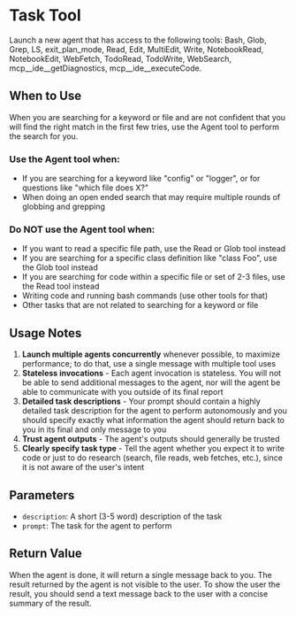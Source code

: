 # Task Tool

Launch a new agent that has access to the following tools: Bash, Glob, Grep, LS, exit_plan_mode, Read, Edit, MultiEdit, Write, NotebookRead, NotebookEdit, WebFetch, TodoRead, TodoWrite, WebSearch, mcp__ide__getDiagnostics, mcp__ide__executeCode.

## When to Use

When you are searching for a keyword or file and are not confident that you will find the right match in the first few tries, use the Agent tool to perform the search for you.

### Use the Agent tool when:
- If you are searching for a keyword like "config" or "logger", or for questions like "which file does X?"
- When doing an open ended search that may require multiple rounds of globbing and grepping

### Do NOT use the Agent tool when:
- If you want to read a specific file path, use the Read or Glob tool instead
- If you are searching for a specific class definition like "class Foo", use the Glob tool instead
- If you are searching for code within a specific file or set of 2-3 files, use the Read tool instead
- Writing code and running bash commands (use other tools for that)
- Other tasks that are not related to searching for a keyword or file

## Usage Notes

1. **Launch multiple agents concurrently** whenever possible, to maximize performance; to do that, use a single message with multiple tool uses
2. **Stateless invocations** - Each agent invocation is stateless. You will not be able to send additional messages to the agent, nor will the agent be able to communicate with you outside of its final report
3. **Detailed task descriptions** - Your prompt should contain a highly detailed task description for the agent to perform autonomously and you should specify exactly what information the agent should return back to you in its final and only message to you
4. **Trust agent outputs** - The agent's outputs should generally be trusted
5. **Clearly specify task type** - Tell the agent whether you expect it to write code or just to do research (search, file reads, web fetches, etc.), since it is not aware of the user's intent

## Parameters

- `description`: A short (3-5 word) description of the task
- `prompt`: The task for the agent to perform

## Return Value

When the agent is done, it will return a single message back to you. The result returned by the agent is not visible to the user. To show the user the result, you should send a text message back to the user with a concise summary of the result.